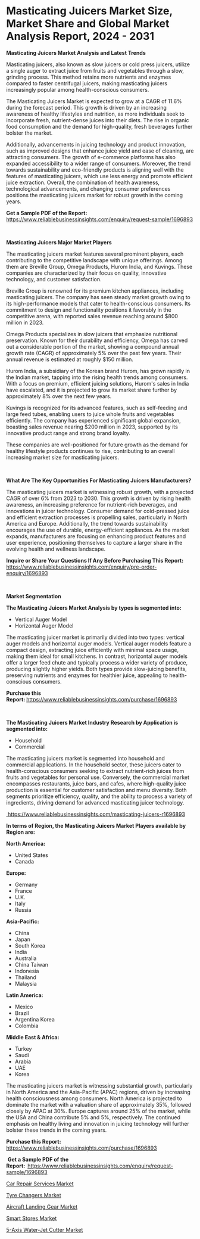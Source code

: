 <p><h1>Masticating Juicers Market Size, Market Share and Global Market Analysis Report, 2024 - 2031</h1></p><p><strong>Masticating Juicers Market Analysis and Latest Trends</strong></p>
<p><p>Masticating juicers, also known as slow juicers or cold press juicers, utilize a single auger to extract juice from fruits and vegetables through a slow, grinding process. This method retains more nutrients and enzymes compared to faster centrifugal juicers, making masticating juicers increasingly popular among health-conscious consumers.</p><p>The Masticating Juicers Market is expected to grow at a CAGR of 11.6% during the forecast period. This growth is driven by an increasing awareness of healthy lifestyles and nutrition, as more individuals seek to incorporate fresh, nutrient-dense juices into their diets. The rise in organic food consumption and the demand for high-quality, fresh beverages further bolster the market. </p><p>Additionally, advancements in juicing technology and product innovation, such as improved designs that enhance juice yield and ease of cleaning, are attracting consumers. The growth of e-commerce platforms has also expanded accessibility to a wider range of consumers. Moreover, the trend towards sustainability and eco-friendly products is aligning well with the features of masticating juicers, which use less energy and promote efficient juice extraction. Overall, the combination of health awareness, technological advancements, and changing consumer preferences positions the masticating juicers market for robust growth in the coming years.</p></p>
<p><strong>Get a Sample PDF of the Report:&nbsp;</strong> <a href="https://www.reliablebusinessinsights.com/enquiry/request-sample/1696893?utm_campaign=1091&utm_medium=2&utm_source=Github&utm_content=ia&utm_term=20102024&utm_id=masticating-juicers">https://www.reliablebusinessinsights.com/enquiry/request-sample/1696893</a></p>
<p>&nbsp;</p>
<p><strong>Masticating Juicers Major Market Players</strong></p>
<p><p>The masticating juicers market features several prominent players, each contributing to the competitive landscape with unique offerings. Among them are Breville Group, Omega Products, Hurom India, and Kuvings. These companies are characterized by their focus on quality, innovative technology, and customer satisfaction.</p><p>Breville Group is renowned for its premium kitchen appliances, including masticating juicers. The company has seen steady market growth owing to its high-performance models that cater to health-conscious consumers. Its commitment to design and functionality positions it favorably in the competitive arena, with reported sales revenue reaching around $800 million in 2023.</p><p>Omega Products specializes in slow juicers that emphasize nutritional preservation. Known for their durability and efficiency, Omega has carved out a considerable portion of the market, showing a compound annual growth rate (CAGR) of approximately 5% over the past few years. Their annual revenue is estimated at roughly $150 million.</p><p>Hurom India, a subsidiary of the Korean brand Hurom, has grown rapidly in the Indian market, tapping into the rising health trends among consumers. With a focus on premium, efficient juicing solutions, Hurom's sales in India have escalated, and it is projected to grow its market share further by approximately 8% over the next few years.</p><p>Kuvings is recognized for its advanced features, such as self-feeding and large feed tubes, enabling users to juice whole fruits and vegetables efficiently. The company has experienced significant global expansion, boasting sales revenue nearing $200 million in 2023, supported by its innovative product range and strong brand loyalty.</p><p>These companies are well-positioned for future growth as the demand for healthy lifestyle products continues to rise, contributing to an overall increasing market size for masticating juicers.</p></p>
<p>&nbsp;</p>
<p><strong>What Are The Key Opportunities For Masticating Juicers Manufacturers?</strong></p>
<p><p>The masticating juicers market is witnessing robust growth, with a projected CAGR of over 6% from 2023 to 2030. This growth is driven by rising health awareness, an increasing preference for nutrient-rich beverages, and innovations in juicer technology. Consumer demand for cold-pressed juice and efficient extraction processes is propelling sales, particularly in North America and Europe. Additionally, the trend towards sustainability encourages the use of durable, energy-efficient appliances. As the market expands, manufacturers are focusing on enhancing product features and user experience, positioning themselves to capture a larger share in the evolving health and wellness landscape.</p></p>
<p><strong>Inquire or Share Your Questions If Any Before Purchasing This Report:</strong> <a href="https://www.reliablebusinessinsights.com/enquiry/pre-order-enquiry/1696893?utm_campaign=1091&utm_medium=2&utm_source=Github&utm_content=ia&utm_term=20102024&utm_id=masticating-juicers">https://www.reliablebusinessinsights.com/enquiry/pre-order-enquiry/1696893</a></p>
<p>&nbsp;</p>
<p><strong>Market Segmentation</strong></p>
<p><strong>The Masticating Juicers Market Analysis by types is segmented into:</strong></p>
<p><ul><li>Vertical Auger Model</li><li>Horizontal Auger Model</li></ul></p>
<p><p>The masticating juicer market is primarily divided into two types: vertical auger models and horizontal auger models. Vertical auger models feature a compact design, extracting juice efficiently with minimal space usage, making them ideal for small kitchens. In contrast, horizontal auger models offer a larger feed chute and typically process a wider variety of produce, producing slightly higher yields. Both types provide slow-juicing benefits, preserving nutrients and enzymes for healthier juice, appealing to health-conscious consumers.</p></p>
<p><strong>Purchase this Report:&nbsp;</strong><a href="https://www.reliablebusinessinsights.com/purchase/1696893?utm_campaign=1091&utm_medium=2&utm_source=Github&utm_content=ia&utm_term=20102024&utm_id=masticating-juicers">https://www.reliablebusinessinsights.com/purchase/1696893</a></p>
<p>&nbsp;</p>
<p><strong>The Masticating Juicers Market Industry Research by Application is segmented into:</strong></p>
<p><ul><li>Household</li><li>Commercial</li></ul></p>
<p><p>The masticating juicers market is segmented into household and commercial applications. In the household sector, these juicers cater to health-conscious consumers seeking to extract nutrient-rich juices from fruits and vegetables for personal use. Conversely, the commercial market encompasses restaurants, juice bars, and cafes, where high-quality juice production is essential for customer satisfaction and menu diversity. Both segments prioritize efficiency, quality, and the ability to process a variety of ingredients, driving demand for advanced masticating juicer technology.</p></p>
<p><a href="https://www.reliablebusinessinsights.com/masticating-juicers-r1696893?utm_campaign=1091&utm_medium=2&utm_source=Github&utm_content=ia&utm_term=20102024&utm_id=masticating-juicers">&nbsp;https://www.reliablebusinessinsights.com/masticating-juicers-r1696893</a></p>
<p><strong>In terms of Region, the Masticating Juicers Market Players available by Region are:</strong></p>
<p>
    <p> <strong> North America: </strong>
        <ul>
            <li>United States</li>
            <li>Canada</li>
        </ul>
        </p> 
    <p> <strong> Europe: </strong>
        <ul>
            <li>Germany</li>
            <li>France</li>
            <li>U.K.</li>
            <li>Italy</li>
            <li>Russia</li>
        </ul>
        </p> 
    <p> <strong> Asia-Pacific: </strong>
        <ul>
            <li>China</li>
            <li>Japan</li>
            <li>South Korea</li>
            <li>India</li>
            <li>Australia</li>
            <li>China Taiwan</li>
            <li>Indonesia</li>
            <li>Thailand</li>
            <li>Malaysia</li>
        </ul>
        </p> 
    <p> <strong> Latin America: </strong>
        <ul>
            <li>Mexico</li>
            <li>Brazil</li>
            <li>Argentina Korea</li>
            <li>Colombia</li>
        </ul>
        </p> 
    <p> <strong> Middle East & Africa: </strong>
        <ul>
            <li>Turkey</li>
            <li>Saudi</li>
            <li>Arabia</li>
            <li>UAE</li>
            <li>Korea</li>
        </ul>
    </p>
    </p>
<p><p>The masticating juicers market is witnessing substantial growth, particularly in North America and the Asia-Pacific (APAC) regions, driven by increasing health consciousness among consumers. North America is projected to dominate the market with a valuation share of approximately 35%, followed closely by APAC at 30%. Europe captures around 25% of the market, while the USA and China contribute 5% and 5%, respectively. The continued emphasis on healthy living and innovation in juicing technology will further bolster these trends in the coming years.</p></p>
<p><strong>Purchase this Report: </strong><a href="https://www.reliablebusinessinsights.com/purchase/1696893?utm_campaign=1091&utm_medium=2&utm_source=Github&utm_content=ia&utm_term=20102024&utm_id=masticating-juicers">https://www.reliablebusinessinsights.com/purchase/1696893</a></p>
<p>&nbsp;<strong>Get a Sample PDF of the Report:&nbsp;&nbsp;</strong><a href="https://www.reliablebusinessinsights.com/enquiry/request-sample/1696893?utm_campaign=1091&utm_medium=2&utm_source=Github&utm_content=ia&utm_term=20102024&utm_id=masticating-juicers">https://www.reliablebusinessinsights.com/enquiry/request-sample/1696893</a></p>
<p><strong></strong></p>
<p><p><a href="https://www.linkedin.com/pulse/global-car-repair-services-market-analysis-key-trends-future-kstsf?utm_campaign=1091&utm_medium=2&utm_source=Github&utm_content=ia&utm_term=20102024&utm_id=masticating-juicers">Car Repair Services Market</a></p><p><a href="https://issuu.com/reportprime-2/docs/tyre-changers-market-size-2030.pptx_29dae3fd3f7e6b?utm_campaign=1091&utm_medium=2&utm_source=Github&utm_content=ia&utm_term=20102024&utm_id=masticating-juicers">Tyre Changers Market</a></p><p><a href="https://issuu.com/reportprime-2/docs/aircraft-landing-gear-market-size-2_320dd57af83f17?utm_campaign=1091&utm_medium=2&utm_source=Github&utm_content=ia&utm_term=20102024&utm_id=masticating-juicers">Aircraft Landing Gear Market</a></p><p><a href="https://www.linkedin.com/pulse/driving-forces-global-smart-stores-market-trends-applications-wj4rf?utm_campaign=1091&utm_medium=2&utm_source=Github&utm_content=ia&utm_term=20102024&utm_id=masticating-juicers">Smart Stores Market</a></p><p><a href="https://github.com/burdgexaraeqn/Market-Research-Report-List-1/blob/main/5-axis-water-jet-cutter-market.md?utm_campaign=1091&utm_medium=2&utm_source=Github&utm_content=ia&utm_term=20102024&utm_id=masticating-juicers">5-Axis Water-Jet Cutter Market</a></p></p>